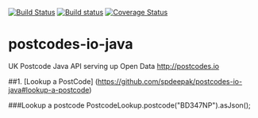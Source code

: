 [![Build Status](https://travis-ci.org/spdeepak/postcodes-io-java.svg?branch=master)](https://travis-ci.org/spdeepak/postcodes-io-java)
[![Build status](https://ci.appveyor.com/api/projects/status/ugthr96uix5pmim7?svg=true)](https://ci.appveyor.com/project/spdeepak/postcodes-io-java)
[![Coverage Status](https://coveralls.io/repos/github/spdeepak/postcodes-io-java/badge.svg?branch=master)](https://coveralls.io/github/spdeepak/postcodes-io-java?branch=master)

# postcodes-io-java
UK Postcode Java API serving up Open Data http://postcodes.io

##1. [Lookup a PostCode] (https://github.com/spdeepak/postcodes-io-java#lookup-a-postcode)

###Lookup a postcode
	PostcodeLookup.postcode("BD347NP").asJson();